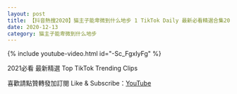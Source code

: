 ```yaml
---
layout: post
title: 【抖音熱搜2020】猫主子能卑微到什么地步 1 TikTok Daily 最新必看精選合集2020 12 13
date: 2020-12-13
category: 猫主子能卑微到什么地步
---
```


{% include youtube-video.html id="-Sc_FgxIyFg" %}

2021必看 最新精選 Top TikTok Trending Clips

喜歡請點贊轉發加訂閱 Like & Subscribe：[YouTube](https://www.youtube.com/channel/UCAoR7VcanIPd04uEq_GIylA/videos)


